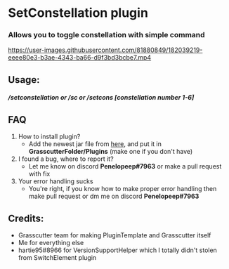 # SetConstellation plugin
### Allows you to toggle constellation with simple command




https://user-images.githubusercontent.com/81880849/182039219-eeee80e3-b3ae-4343-ba66-d9f3bd3bcbe7.mp4




## Usage:
##### **/setconstellation** or **/sc** or **/setcons** [constellation number **1-6**]

## FAQ

1. How to install plugin?
    - Add the newest jar file from [here](https://github.com/Penelopeep/SetConstellation_Plugin/releases), and put it in **GrasscutterFolder/Plugins** (make one if you don't have)
2. I found a bug, where to report it?
   - Let me know on discord **Penelopeep#7963** or make a pull request with fix
3. Your error handling sucks
    - You're right, if you know how to make proper error handling then make pull request or dm me on discord **Penelopeep#7963**

## Credits:

- Grasscutter team for making PluginTemplate and Grasscutter itself
- Me for everything else
- hartie95#8966 for VersionSupportHelper which I totally didn't stolen from SwitchElement plugin
